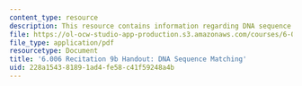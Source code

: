 ```yaml
---
content_type: resource
description: This resource contains information regarding DNA sequence matching.
file: https://ol-ocw-studio-app-production.s3.amazonaws.com/courses/6-006-introduction-to-algorithms-fall-2011/228a154381891ad4fe58c41f59248a4b_MIT6_006F11_rec09b_handout.pdf
file_type: application/pdf
resourcetype: Document
title: '6.006 Recitation 9b Handout: DNA Sequence Matching'
uid: 228a1543-8189-1ad4-fe58-c41f59248a4b
---
```

